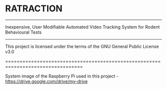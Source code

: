 # RATRACTION
---------------------------------------------------------------------------------
Inexpensive, User Modifiable Automated Video Tracking System for Rodent Behavioural Tests

---------------------------------------------------------------------------------

This project is licensed under the terms of the GNU General Public License v3.0

=================================================================================

System image of the Raspberry Pi used in this project - https://drive.google.com/drive/my-drive
